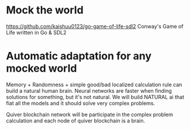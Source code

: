 # Mock the world

https://github.com/kaishuu0123/go-game-of-life-sdl2
Conway's Game of Life written in Go & SDL2

# Automatic adaptation for any mocked world

Memory + Randomness + simple good/bad localized calculation rule can build a natural human brain.
Neural networks are faster when finding solutions for something, but it's not natural.
We will build NATURAL ai that fiat all the models and it should solve very complex problems.

Quiver blockchain network will be participate in the complex problem calculation and each node of quiver blockchain is a brain.